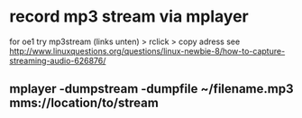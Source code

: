 # record mp3 stream via mplayer

for oe1 try mp3stream (links unten) > rclick > copy adress
see http://www.linuxquestions.org/questions/linux-newbie-8/how-to-capture-streaming-audio-626876/

## mplayer -dumpstream -dumpfile ~/filename.mp3 mms://location/to/stream
